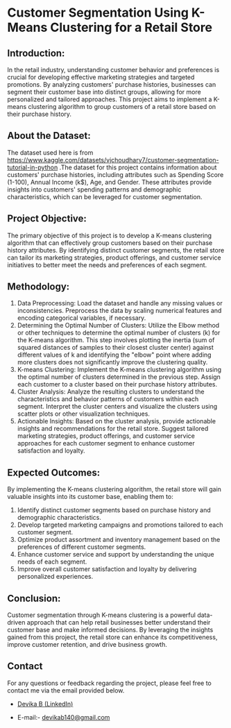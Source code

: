 # Customer Segmentation Using K-Means Clustering for a Retail Store

## Introduction:
In the retail industry, understanding customer behavior and preferences is crucial for developing effective marketing strategies and targeted promotions. By analyzing customers' purchase histories, businesses can segment their customer base into distinct groups, allowing for more personalized and tailored approaches. This project aims to implement a K-means clustering algorithm to group customers of a retail store based on their purchase history.

## About the Dataset:
The dataset used here is from https://www.kaggle.com/datasets/vjchoudhary7/customer-segmentation-tutorial-in-python .The dataset for this project contains information about customers' purchase histories, including attributes such as Spending Score (1-100), Annual Income (k$), Age, and Gender. These attributes provide insights into customers' spending patterns and demographic characteristics, which can be leveraged for customer segmentation.

## Project Objective:
The primary objective of this project is to develop a K-means clustering algorithm that can effectively group customers based on their purchase history attributes. By identifying distinct customer segments, the retail store can tailor its marketing strategies, product offerings, and customer service initiatives to better meet the needs and preferences of each segment.

## Methodology:
1. Data Preprocessing: Load the dataset and handle any missing values or inconsistencies. Preprocess the data by scaling numerical features and encoding categorical variables, if necessary.
2. Determining the Optimal Number of Clusters: Utilize the Elbow method or other techniques to determine the optimal number of clusters (k) for the K-means algorithm. This step involves plotting the inertia (sum of squared distances of samples to their closest cluster center) against different values of k and identifying the "elbow" point where adding more clusters does not significantly improve the clustering quality.
3. K-means Clustering: Implement the K-means clustering algorithm using the optimal number of clusters determined in the previous step. Assign each customer to a cluster based on their purchase history attributes.
4. Cluster Analysis: Analyze the resulting clusters to understand the characteristics and behavior patterns of customers within each segment. Interpret the cluster centers and visualize the clusters using scatter plots or other visualization techniques.
5. Actionable Insights: Based on the cluster analysis, provide actionable insights and recommendations for the retail store. Suggest tailored marketing strategies, product offerings, and customer service approaches for each customer segment to enhance customer satisfaction and loyalty.

## Expected Outcomes:
By implementing the K-means clustering algorithm, the retail store will gain valuable insights into its customer base, enabling them to:

1. Identify distinct customer segments based on purchase history and demographic characteristics.
2. Develop targeted marketing campaigns and promotions tailored to each customer segment.
3. Optimize product assortment and inventory management based on the preferences of different customer segments.
4. Enhance customer service and support by understanding the unique needs of each segment.
5. Improve overall customer satisfaction and loyalty by delivering personalized experiences.

## Conclusion:
Customer segmentation through K-means clustering is a powerful data-driven approach that can help retail businesses better understand their customer base and make informed decisions. By leveraging the insights gained from this project, the retail store can enhance its competitiveness, improve customer retention, and drive business growth.

## Contact
For any questions or feedback regarding the project, please feel free to contact me via the email provided below.

- <a href="https://www.linkedin.com/in/devika-b-826637288/"> Devika B (LinkedIn)</a>

- E-mail:- devikab140@gmail.com

